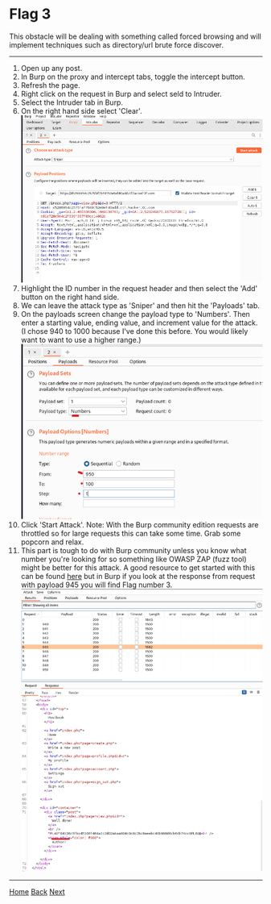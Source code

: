 # Flag 3
This obstacle will be dealing with something called forced browsing and will implement techniques such as directory/url brute force discover. 

---

1. Open up any post.
2. In Burp on the proxy and intercept tabs, toggle the intercept button.
3. Refresh the page. 
4. Right click on the request in Burp and select seld to Intruder. 
5. Select the Intruder tab in Burp. 
6. On the right hand side select 'Clear'.
![Clear](./static/3_1.png)
7. Highlight the ID number in the request header and then select the 'Add' button on the right hand side. 
8. We can leave the attack type as 'Sniper' and then hit the 'Payloads' tab. 
9. On the payloads screen change the payload type to 'Numbers'. Then enter a starting value, ending value, and increment value for the attack. (I chose 940 to 1000 because I've done this before. You would likely want to want to use a higher range.)  
![Step9](./static/3_2.png)
10. Click 'Start Attack'. Note: With the Burp community edition requests are throttled so for large requests this can take some time. Grab some popcorn and relax.
11. This part is tough to do with Burp community unless you know what number you're looking for so something like OWASP ZAP (fuzz tool) might be better for this attack. A good resource to get started with this can be found [here](https://medium.com/geekculture/%EF%B8%8Fstop-using-burp-suite-use-zap-fd68bf12d63e) but in Burp if you look at the response from request with payload 945 you will find Flag number 3.  
![Flag](./static/3_flag.png)

---
[Home](./Start.MD) [Back](./Flag2.md) [Next](./Flag4.md)
